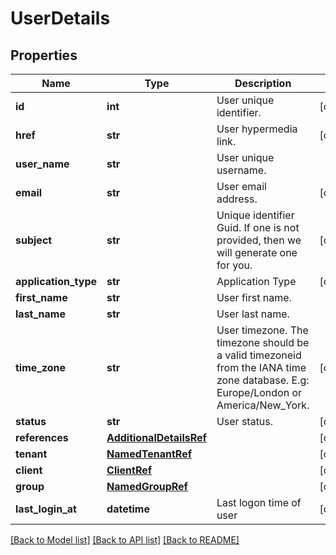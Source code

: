 # UserDetails

## Properties
Name | Type | Description | Notes
------------ | ------------- | ------------- | -------------
**id** | **int** | User unique identifier. | [optional] 
**href** | **str** | User hypermedia link. | [optional] 
**user_name** | **str** | User unique username. | 
**email** | **str** | User email address. | [optional] 
**subject** | **str** | Unique identifier Guid. If one is not provided, then we will generate one for you. | [optional] 
**application_type** | **str** | Application Type | [optional] 
**first_name** | **str** | User first name. | 
**last_name** | **str** | User last name. | 
**time_zone** | **str** | User timezone. The timezone should be a valid timezoneid from the IANA time zone database. E.g: Europe/London or America/New_York. | [optional] 
**status** | **str** | User status. | [optional] 
**references** | [**AdditionalDetailsRef**](AdditionalDetailsRef.md) |  | [optional] 
**tenant** | [**NamedTenantRef**](NamedTenantRef.md) |  | [optional] 
**client** | [**ClientRef**](ClientRef.md) |  | [optional] 
**group** | [**NamedGroupRef**](NamedGroupRef.md) |  | [optional] 
**last_login_at** | **datetime** | Last logon time of user | [optional] 

[[Back to Model list]](../README.md#documentation-for-models) [[Back to API list]](../README.md#documentation-for-api-endpoints) [[Back to README]](../README.md)

